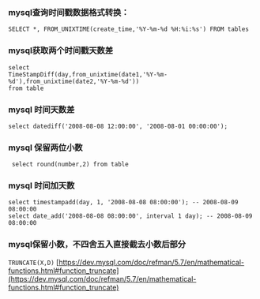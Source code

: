 ### mysql查询时间戳数据格式转换：
`SELECT *, FROM_UNIXTIME(create_time,'%Y-%m-%d %H:%i:%s') FROM tables`

### mysql获取两个时间戳天数差
```mysql
select
TimeStampDiff(day,from_unixtime(date1,'%Y-%m-%d'),from_unixtime(date2,'%Y-%m-%d'))
from table
```
### mysql 时间天数差
```
select datediff('2008-08-08 12:00:00', '2008-08-01 00:00:00');
```

### mysql 保留两位小数
` select round(number,2) from table`

### mysql 时间加天数
```mysql
select timestampadd(day, 1, '2008-08-08 08:00:00'); -- 2008-08-09 08:00:00
select date_add('2008-08-08 08:00:00', interval 1 day); -- 2008-08-09 08:00:00
```

### mysql保留小数，不四舍五入直接截去小数后部分
`TRUNCATE(X,D)`
[https://dev.mysql.com/doc/refman/5.7/en/mathematical-functions.html#function_truncate](https://dev.mysql.com/doc/refman/5.7/en/mathematical-functions.html#function_truncate)


